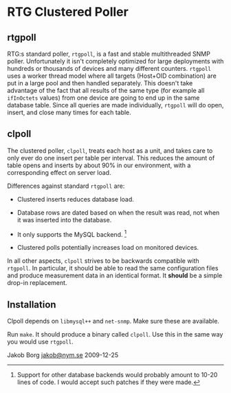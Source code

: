 RTG Clustered Poller
====================

rtgpoll
-------

RTG:s standard poller, `rtgpoll`, is a fast and stable multithreaded SNMP
poller. Unfortunately it isn't completely optimized for large deployments with
hundreds or thousands of devices and many different counters. `rtgpoll` uses a
worker thread model where all targets (Host+OID combination) are put in a
large pool and then handled separately. This doesn't take advantage of the
fact that all results of the same type (for example all `ifInOctets` values)
from one device are going to end up in the same database table. Since all
queries are made individually, `rtgpoll` will do open, insert, and close many times
for each table.

clpoll
------

The clustered poller, `clpoll`, treats each host as a unit, and takes care to
only ever do one insert per table per interval. This reduces the amount of
table opens and inserts by about 90% in our environment, with a corresponding
effect on server load.

Differences against standard `rtgpoll` are:

* Clustered inserts reduces database load.

* Database rows are dated based on when the result was read, not when it was
  inserted into the database.

* It only supports the MySQL backend. [^1]

* Clustered polls potentially increases load on monitored devices.

In all other aspects, `clpoll` strives to be backwards compatible with `rtgpoll`.
In particular, it should be able to read the same configuration files and
produce measurement data in an identical format. It **should** be a simple drop-in
replacement.

[^1]: Support for other database backends would probably amount to 10-20 lines of code. I would accept such patches if they were made.

Installation
------------

Clpoll depends on `libmysql++` and `net-snmp`. Make sure these are available.

Run `make`. It should produce a binary called `clpoll`. Use this in the same way
you would use `rtgpoll`.

Jakob Borg <jakob@nym.se>
2009-12-25
